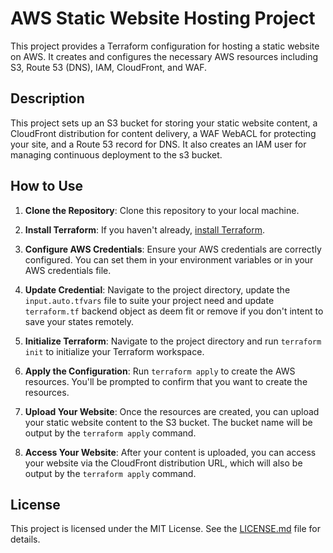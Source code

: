 # AWS Static Website Hosting Project

This project provides a Terraform configuration for hosting a static website on AWS. It creates and configures the necessary AWS resources including S3, Route 53 (DNS), IAM, CloudFront, and WAF.

## Description

This project sets up an S3 bucket for storing your static website content, a CloudFront distribution for content delivery, a WAF WebACL for protecting your site, and a Route 53 record for DNS. It also creates an IAM user for managing continuous deployment to the s3 bucket.

## How to Use

1. **Clone the Repository**: Clone this repository to your local machine.

2. **Install Terraform**: If you haven't already, [install Terraform](https://learn.hashicorp.com/tutorials/terraform/install-cli).

3. **Configure AWS Credentials**: Ensure your AWS credentials are correctly configured. You can set them in your environment variables or in your AWS credentials file.

4. **Update Credential**: Navigate to the project directory, update the `input.auto.tfvars` file to suite your project need and update `terraform.tf` backend object as deem fit or remove if you don't intent to save your states remotely.

5. **Initialize Terraform**: Navigate to the project directory and run `terraform init` to initialize your Terraform workspace.

6. **Apply the Configuration**: Run `terraform apply` to create the AWS resources. You'll be prompted to confirm that you want to create the resources.

7. **Upload Your Website**: Once the resources are created, you can upload your static website content to the S3 bucket. The bucket name will be output by the `terraform apply` command.

8. **Access Your Website**: After your content is uploaded, you can access your website via the CloudFront distribution URL, which will also be output by the `terraform apply` command.


## License

This project is licensed under the MIT License. See the [LICENSE.md](LICENSE.md) file for details.